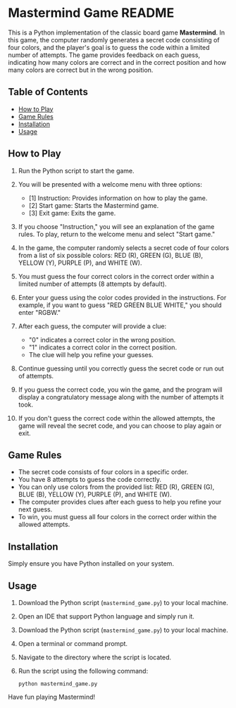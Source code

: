 # Mastermind Game README

This is a Python implementation of the classic board game **Mastermind**. In this game, the computer randomly generates a secret code 
consisting of four colors, and the player's goal is to guess the code within a limited number of attempts. The game provides feedback 
on each guess, indicating how many colors are correct and in the correct position and how many colors are correct but in the wrong position.

## Table of Contents

- [How to Play](#how-to-play)
- [Game Rules](#game-rules)
- [Installation](#installation)
- [Usage](#usage)

## How to Play

1. Run the Python script to start the game.
2. You will be presented with a welcome menu with three options:
   - [1] Instruction: Provides information on how to play the game.
   - [2] Start game: Starts the Mastermind game.
   - [3] Exit game: Exits the game.

3. If you choose "Instruction," you will see an explanation of the game rules. To play, return to the welcome menu and select "Start game."

4. In the game, the computer randomly selects a secret code of four colors from a list of six possible colors: RED (R), GREEN (G), BLUE (B), YELLOW (Y), PURPLE (P), and WHITE (W).

5. You must guess the four correct colors in the correct order within a limited number of attempts (8 attempts by default).

6. Enter your guess using the color codes provided in the instructions. For example, if you want to guess "RED GREEN BLUE WHITE," you should enter "RGBW."

7. After each guess, the computer will provide a clue:
   - "0" indicates a correct color in the wrong position.
   - "1" indicates a correct color in the correct position.
   - The clue will help you refine your guesses.

8. Continue guessing until you correctly guess the secret code or run out of attempts.

9. If you guess the correct code, you win the game, and the program will display a congratulatory message along with the number of attempts it took.

10. If you don't guess the correct code within the allowed attempts, the game will reveal the secret code, and you can choose to play again or exit.

## Game Rules

- The secret code consists of four colors in a specific order.
- You have 8 attempts to guess the code correctly.
- You can only use colors from the provided list: RED (R), GREEN (G), BLUE (B), YELLOW (Y), PURPLE (P), and WHITE (W).
- The computer provides clues after each guess to help you refine your next guess.
- To win, you must guess all four colors in the correct order within the allowed attempts.

## Installation

Simply ensure you have Python installed on your system.

## Usage

1. Download the Python script (`mastermind_game.py`) to your local machine.
2. Open an IDE that support Python language and simply run it.

1. Download the Python script (`mastermind_game.py`) to your local machine.   
2. Open a terminal or command prompt.
3. Navigate to the directory where the script is located.
4. Run the script using the following command:
   ```
   python mastermind_game.py
   ```

Have fun playing Mastermind!
